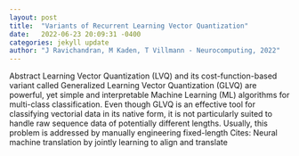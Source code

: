 ```yaml
---
layout: post
title:  "Variants of Recurrent Learning Vector Quantization"
date:   2022-06-23 20:09:31 -0400
categories: jekyll update
author: "J Ravichandran, M Kaden, T Villmann - Neurocomputing, 2022"
---
```

Abstract Learning Vector Quantization (LVQ) and its cost-function-based variant called Generalized Learning Vector Quantization (GLVQ) are powerful, yet simple and interpretable Machine Learning (ML) algorithms for multi-class classification. Even though GLVQ is an effective tool for classifying vectorial data in its native form, it is not particularly suited to handle raw sequence data of potentially different lengths. Usually, this problem is addressed by manually engineering fixed-length 
Cites: Neural machine translation by jointly learning to align and translate